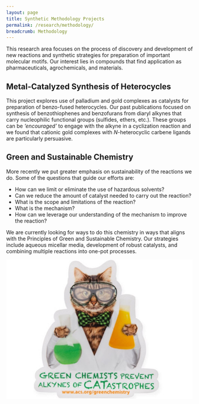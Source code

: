 ```yaml
---
layout: page
title: Synthetic Methodology Projects
permalink: /research/methodology/
breadcrumb: Methodology
---
```


This research area focuses on the process of discovery and development of new reactions and synthetic strategies for preparation of important molecular motifs. Our interest lies in compounds that find application as pharmaceuticals, agrochemicals, and materials.

## Metal-Catalyzed Synthesis of Heterocycles

This project explores use of palladium and gold complexes as catalysts for preparation of benzo-fused heterocycles. Our past publications focused on synthesis of benzothiophenes and benzofurans from diaryl alkynes that carry nucleophilic functional groups (sulfides, ethers, etc.). These groups can be *‘encouraged’* to engage with the alkyne in a cyclization reaction and we found that cationic gold complexes with *N*-heterocyclic carbene ligands are particularly persuasive.

<!-- picture of gold-catalyzed cyclization and N-heterocyclic carbenes -->

## Green and Sustainable Chemistry

More recently we put greater emphasis on sustainability of the reactions we do. Some of the questions that guide our efforts are:

- How can we limit or eliminate the use of hazardous solvents?
- Can we reduce the amount of catalyst needed to carry out the reaction?
- What is the scope and limitations of the reaction?
- What is the mechanism?
- How can we leverage our understanding of the mechanism to improve the reaction?

We are currently looking for ways to do this chemistry in ways that aligns with the Principles of Green and Sustainable Chemistry. Our strategies include aqueous micellar media, development of robust catalysts, and combining multiple reactions into one-pot processes.

![Green Chemistry Dad Joke][alkynes-catastrophies]

<!-- scheme with a one-pot in water sequence -->

[alkynes-catastrophies]: /img/alkynes-catastrophies-480.jpg
